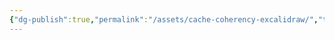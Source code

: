 ```yaml
---
{"dg-publish":true,"permalink":"/assets/cache-coherency-excalidraw/","tags":["excalidraw"]}
---
```

<style> .container {font-family: sans-serif; text-align: center;} .button-wrapper button {z-index: 1;height: 40px; width: 100px; margin: 10px;padding: 5px;} .excalidraw .App-menu_top .buttonList { display: flex;} .excalidraw-wrapper { height: 800px; margin: 50px; position: relative;} :root[dir="ltr"] .excalidraw .layer-ui__wrapper .zen-mode-transition.App-menu_bottom--transition-left {transform: none;} </style><script src="https://cdn.jsdelivr.net/npm/react@17/umd/react.production.min.js"></script><script src="https://cdn.jsdelivr.net/npm/react-dom@17/umd/react-dom.production.min.js"></script><script type="text/javascript" src="https://cdn.jsdelivr.net/npm/@excalidraw/excalidraw@0/dist/excalidraw.production.min.js"></script><div id="cache-coherencyexcalidraw.md"></div><script>(function(){const InitialData={"type":"excalidraw","version":2,"source":"https://github.com/zsviczian/obsidian-excalidraw-plugin/releases/tag/2.7.1","elements":[{"type":"rectangle","version":263,"versionNonce":1597686196,"isDeleted":false,"id":"2obJnozdgySbJp3sxTH4M","fillStyle":"hachure","strokeWidth":1,"strokeStyle":"solid","roughness":1,"opacity":100,"angle":0,"x":-140,"y":-100,"strokeColor":"#000000","backgroundColor":"transparent","width":217,"height":113,"seed":270569298,"groupIds":[],"roundness":{"type":3},"boundElements":[{"type":"text","id":"EZFJ5cmz"},{"id":"Zr7-kRtDOsCzCFMZwOs4t","type":"arrow"}],"updated":1734707177209,"link":null,"locked":false,"index":"a0","frameId":null},{"type":"text","version":219,"versionNonce":1477600140,"isDeleted":false,"id":"EZFJ5cmz","fillStyle":"hachure","strokeWidth":1,"strokeStyle":"solid","roughness":1,"opacity":100,"angle":0,"x":-81.14994812011719,"y":-95,"strokeColor":"#000000","backgroundColor":"transparent","width":99.29989624023438,"height":25,"seed":1358882032,"groupIds":[],"roundness":null,"boundElements":[],"updated":1734707177209,"link":null,"locked":false,"fontSize":20,"fontFamily":1,"text":"CPU Core1","rawText":"CPU Core1","textAlign":"center","verticalAlign":"top","containerId":"2obJnozdgySbJp3sxTH4M","originalText":"CPU Core1","lineHeight":1.25,"baseline":18,"autoResize":true,"index":"a1","frameId":null},{"type":"rectangle","version":384,"versionNonce":861956916,"isDeleted":false,"id":"GgZCPi-Ftl_nRy9voleLb","fillStyle":"hachure","strokeWidth":1,"strokeStyle":"solid","roughness":1,"opacity":100,"angle":0,"x":-180,"y":100,"strokeColor":"#000000","backgroundColor":"transparent","width":599,"height":40,"seed":2008470802,"groupIds":[],"roundness":{"type":3},"boundElements":[{"type":"text","id":"jbCW04Au"},{"id":"Zr7-kRtDOsCzCFMZwOs4t","type":"arrow"},{"id":"qK2BSuTEqi8ZAs2thpmmC","type":"arrow"}],"updated":1734707177209,"link":null,"locked":false,"index":"a2","frameId":null},{"type":"text","version":310,"versionNonce":26612236,"isDeleted":false,"id":"jbCW04Au","fillStyle":"hachure","strokeWidth":1,"strokeStyle":"solid","roughness":1,"opacity":100,"angle":0,"x":86.030029296875,"y":107.5,"strokeColor":"#000000","backgroundColor":"transparent","width":66.93994140625,"height":25,"seed":824167440,"groupIds":[],"roundness":null,"boundElements":[],"updated":1734707177209,"link":null,"locked":false,"fontSize":20,"fontFamily":1,"text":"memory","rawText":"memory","textAlign":"center","verticalAlign":"middle","containerId":"GgZCPi-Ftl_nRy9voleLb","originalText":"memory","lineHeight":1.25,"baseline":18,"autoResize":true,"index":"a3","frameId":null},{"type":"arrow","version":2370,"versionNonce":1071041972,"isDeleted":false,"id":"Zr7-kRtDOsCzCFMZwOs4t","fillStyle":"hachure","strokeWidth":1,"strokeStyle":"solid","roughness":1,"opacity":100,"angle":0,"x":-47.573292149938375,"y":15.179783950617292,"strokeColor":"#000000","backgroundColor":"transparent","width":1.7237290650041075,"height":82.42245370370368,"seed":670982866,"groupIds":[],"roundness":{"type":2},"boundElements":[],"updated":1734707177399,"link":null,"locked":false,"startBinding":{"elementId":"2obJnozdgySbJp3sxTH4M","gap":2.1797839506172885,"focus":0.13591943458454825},"endBinding":{"elementId":"GgZCPi-Ftl_nRy9voleLb","gap":2.3977623456790145,"focus":-0.56437187063031},"lastCommittedPoint":null,"startArrowhead":null,"endArrowhead":"arrow","points":[[0,0],[-1.7237290650041075,82.42245370370368]],"index":"a4","frameId":null},{"type":"arrow","version":2605,"versionNonce":840822964,"isDeleted":false,"id":"qK2BSuTEqi8ZAs2thpmmC","fillStyle":"hachure","strokeWidth":1,"strokeStyle":"solid","roughness":1,"opacity":100,"angle":0,"x":260.03372492207217,"y":16.22222222222223,"strokeColor":"#000000","backgroundColor":"transparent","width":0.21795372114019074,"height":80.9189814814815,"seed":193869970,"groupIds":[],"roundness":{"type":2},"boundElements":[],"updated":1734707177401,"link":null,"locked":false,"startBinding":{"elementId":"74zfclxf7kyjGoTB4x5Jn","gap":2.2222222222222223,"focus":0.07938802468499777},"endBinding":{"elementId":"GgZCPi-Ftl_nRy9voleLb","gap":2.858796296296296,"focus":0.4700791974583939},"lastCommittedPoint":null,"startArrowhead":null,"endArrowhead":"arrow","points":[[0,0],[0.21795372114019074,80.9189814814815]],"index":"a5","frameId":null},{"type":"rectangle","version":239,"versionNonce":855518772,"isDeleted":false,"id":"i_emLgJ9-b3uXTpLd63N6","fillStyle":"hachure","strokeWidth":1,"strokeStyle":"solid","roughness":1,"opacity":100,"angle":0,"x":-122.25,"y":-58.15625,"strokeColor":"#000000","backgroundColor":"#ced4da","width":178,"height":60,"seed":572347986,"groupIds":[],"roundness":{"type":3},"boundElements":[{"type":"text","id":"XzB00LSM"}],"updated":1734707177209,"link":null,"locked":false,"index":"a6","frameId":null},{"type":"text","version":177,"versionNonce":636092172,"isDeleted":false,"id":"XzB00LSM","fillStyle":"hachure","strokeWidth":1,"strokeStyle":"solid","roughness":1,"opacity":100,"angle":0,"x":-113.70991516113281,"y":-40.65625,"strokeColor":"#000000","backgroundColor":"transparent","width":160.91983032226562,"height":25,"seed":516788434,"groupIds":[],"roundness":null,"boundElements":[],"updated":1734707177209,"link":null,"locked":false,"fontSize":20,"fontFamily":1,"text":"cache: A=1; B=0;","rawText":"cache: A=1; B=0;","textAlign":"center","verticalAlign":"middle","containerId":"i_emLgJ9-b3uXTpLd63N6","originalText":"cache: A=1; B=0;","lineHeight":1.25,"baseline":18,"autoResize":true,"index":"a7","frameId":null},{"type":"rectangle","version":377,"versionNonce":84035508,"isDeleted":false,"id":"74zfclxf7kyjGoTB4x5Jn","fillStyle":"hachure","strokeWidth":1,"strokeStyle":"solid","roughness":1,"opacity":100,"angle":0,"x":160,"y":-100,"strokeColor":"#000000","backgroundColor":"transparent","width":217,"height":114,"seed":1552071698,"groupIds":[],"roundness":{"type":3},"boundElements":[{"type":"text","id":"x8CFQFy4"},{"id":"qK2BSuTEqi8ZAs2thpmmC","type":"arrow"}],"updated":1734707177209,"link":null,"locked":false,"index":"a8","frameId":null},{"type":"text","version":351,"versionNonce":2028879244,"isDeleted":false,"id":"x8CFQFy4","fillStyle":"hachure","strokeWidth":1,"strokeStyle":"solid","roughness":1,"opacity":100,"angle":0,"x":214.44005584716797,"y":-95,"strokeColor":"#000000","backgroundColor":"transparent","width":108.11988830566406,"height":25,"seed":2025155026,"groupIds":[],"roundness":null,"boundElements":[],"updated":1734707177209,"link":null,"locked":false,"fontSize":20,"fontFamily":1,"text":"CPU Core2","rawText":"CPU Core2","textAlign":"center","verticalAlign":"top","containerId":"74zfclxf7kyjGoTB4x5Jn","originalText":"CPU Core2","lineHeight":1.25,"baseline":18,"autoResize":true,"index":"a9","frameId":null},{"type":"rectangle","version":332,"versionNonce":38220084,"isDeleted":false,"id":"EwK9n6v89S-EJfbMWgdz3","fillStyle":"hachure","strokeWidth":1,"strokeStyle":"solid","roughness":1,"opacity":100,"angle":0,"x":172.75,"y":-56.15625,"strokeColor":"#000000","backgroundColor":"#ced4da","width":182,"height":60,"seed":1573674898,"groupIds":[],"roundness":{"type":3},"boundElements":[{"type":"text","id":"s8nU81Eq"}],"updated":1734707177209,"link":null,"locked":false,"index":"aA","frameId":null},{"type":"text","version":308,"versionNonce":233221132,"isDeleted":false,"id":"s8nU81Eq","fillStyle":"hachure","strokeWidth":1,"strokeStyle":"solid","roughness":1,"opacity":100,"angle":0,"x":178.88008880615234,"y":-38.65625,"strokeColor":"#000000","backgroundColor":"transparent","width":169.7398223876953,"height":25,"seed":2013175122,"groupIds":[],"roundness":null,"boundElements":[],"updated":1734707177209,"link":null,"locked":false,"fontSize":20,"fontFamily":1,"text":"cache: A=0; B=2;","rawText":"cache: A=0; B=2;","textAlign":"center","verticalAlign":"middle","containerId":"EwK9n6v89S-EJfbMWgdz3","originalText":"cache: A=0; B=2;","lineHeight":1.25,"baseline":18,"autoResize":true,"index":"aB","frameId":null},{"type":"text","version":178,"versionNonce":707979956,"isDeleted":false,"id":"GMcQpra9","fillStyle":"hachure","strokeWidth":1,"strokeStyle":"solid","roughness":1,"opacity":100,"angle":0,"x":480,"y":-80,"strokeColor":"#000000","backgroundColor":"#ced4da","width":129.90625,"height":216,"seed":346235666,"groupIds":[],"roundness":null,"boundElements":[],"updated":1734707177209,"link":null,"locked":false,"fontSize":20,"fontFamily":3,"text":"A=0; B=0;\n\n// thread 1\nA = 1;\nprint(B);\n\n// thread 2\nB = 2;\nprint(A);","rawText":"A=0; B=0;\n\n// thread 1\nA = 1;\nprint(B);\n\n// thread 2\nB = 2;\nprint(A);","textAlign":"left","verticalAlign":"top","containerId":null,"originalText":"A=0; B=0;\n\n// thread 1\nA = 1;\nprint(B);\n\n// thread 2\nB = 2;\nprint(A);","lineHeight":1.2,"baseline":211,"autoResize":true,"index":"aC","frameId":null}],"appState":{"theme":"light","viewBackgroundColor":"#ffffff","currentItemStrokeColor":"#000000","currentItemBackgroundColor":"#ced4da","currentItemFillStyle":"hachure","currentItemStrokeWidth":1,"currentItemStrokeStyle":"solid","currentItemRoughness":1,"currentItemOpacity":100,"currentItemFontFamily":3,"currentItemFontSize":20,"currentItemTextAlign":"left","currentItemStartArrowhead":null,"currentItemEndArrowhead":"arrow","currentItemArrowType":"round","scrollX":200.78694331029976,"scrollY":308.3649997486985,"zoom":{"value":1},"currentItemRoundness":"round","gridSize":20,"gridStep":5,"gridModeEnabled":true,"gridColor":{"Bold":"rgba(217, 217, 217, 0.5)","Regular":"rgba(230, 230, 230, 0.5)"},"colorPalette":{},"currentStrokeOptions":null,"frameRendering":{"enabled":true,"clip":true,"name":true,"outline":true},"objectsSnapModeEnabled":false,"activeTool":{"type":"selection","customType":null,"locked":false,"lastActiveTool":null}},"files":{}};InitialData.scrollToContent=true;App=()=>{const e=React.useRef(null),t=React.useRef(null),[n,i]=React.useState({width:void 0,height:void 0});return React.useEffect(()=>{i({width:t.current.getBoundingClientRect().width,height:t.current.getBoundingClientRect().height});const e=()=>{i({width:t.current.getBoundingClientRect().width,height:t.current.getBoundingClientRect().height})};return window.addEventListener("resize",e),()=>window.removeEventListener("resize",e)},[t]),React.createElement(React.Fragment,null,React.createElement("div",{className:"excalidraw-wrapper",ref:t},React.createElement(ExcalidrawLib.Excalidraw,{ref:e,width:n.width,height:n.height,initialData:InitialData,viewModeEnabled:!0,zenModeEnabled:!0,gridModeEnabled:!1})))},excalidrawWrapper=document.getElementById("cache-coherencyexcalidraw.md");ReactDOM.render(React.createElement(App),excalidrawWrapper);})();</script>